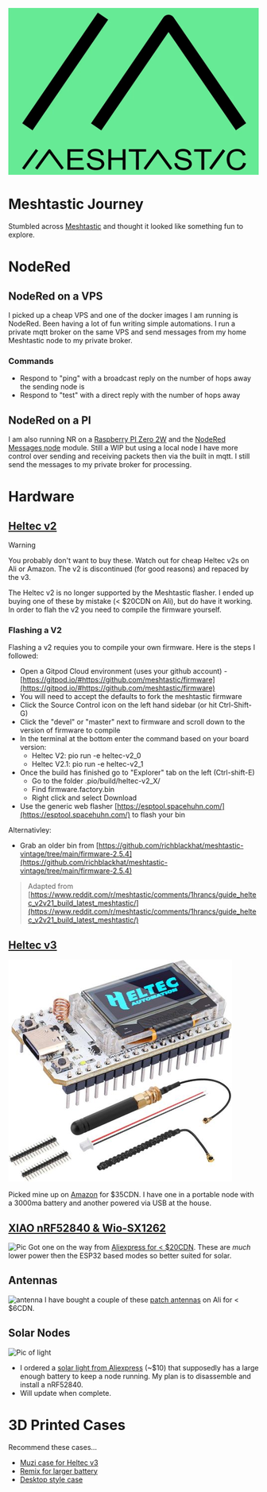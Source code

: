 ![Logo](Meshtastic_Logo.png)
# Meshtastic Journey
Stumbled across [Meshtastic](https://www.meshtastic.org) and thought it looked like something fun to explore.
# NodeRed
## NodeRed on a VPS
I picked up a cheap VPS and one of the docker images I am running is NodeRed.     Been having a lot of fun writing simple automations.    I run a private mqtt broker on the same VPS and send messages from my home Meshtastic node to my private broker.
### Commands 
* Respond to "ping" with a broadcast reply on the number of hops away the sending node is
* Respond to "test" with a direct reply with the number of hops away
## NodeRed on a PI
I am also running NR on a [Raspberry PI Zero 2W](https://www.raspberrypi.com/products/raspberry-pi-zero-2-w/) and the [NodeRed Messages node](https://meshtastic.org/docs/community/software/community-node-red-messages/) module.   Still a WIP but using a local node I have more control over sending and receiving packets then via the built in mqtt.    I still send the messages to my private broker for processing.


# Hardware
## [Heltec v2](https://heltec.org/project/wifi-lora-32v2/)

> [!WARNING]
> You probably don't want to buy these.  Watch out for cheap Heltec v2s on Ali or Amazon.  The v2 is discontinued (for good reasons) and repaced by the v3.

The Heltec v2 is no longer supported by the Meshtastic flasher.      I ended up buying one of these by mistake (< $20CDN on Ali), but do have it working.    In order to flah the v2 you need to compile the firmware yourself.
### Flashing a V2
Flashing a v2 requies you to compile your own firmware.     Here is the steps I followed:
* Open a Gitpod Cloud environment (uses your github account) -  [https://gitpod.io/#https://github.com/meshtastic/firmware](https://gitpod.io/#https://github.com/meshtastic/firmware)
* You will need to accept the defaults to fork the meshtastic firmware
* Click the Source Control icon on the left hand sidebar (or hit Ctrl-Shift-G)
* Click the "devel" or "master" next to firmware and scroll down to the version of firmware to compile
* In the terminal at the bottom enter the command based on your board version:
  * Heltec V2: pio run -e heltec-v2_0
  * Heltec V2.1: pio run -e heltec-v2_1
* Once the build has finished go to "Explorer" tab on the left (Ctrl-shift-E)
  * Go to the folder .pio/build/heltec-v2_X/
  * Find firmware.factory.bin 
  * Right click and select Download
* Use the generic web flasher [https://esptool.spacehuhn.com/](https://esptool.spacehuhn.com/) to flash your bin

Alternativley:
* Grab an older bin from [https://github.com/richblackhat/meshtastic-vintage/tree/main/firmware-2.5.4](https://github.com/richblackhat/meshtastic-vintage/tree/main/firmware-2.5.4)

> Adapted from [https://www.reddit.com/r/meshtastic/comments/1hrancs/guide_heltec_v2v21_build_latest_meshtastic/](https://www.reddit.com/r/meshtastic/comments/1hrancs/guide_heltec_v2v21_build_latest_meshtastic/)

## [Heltec v3](https://heltec.org/project/wifi-lora-32-v3/)
![Pic of Heltec](heltecv3.jpg)

Picked mine up on [Amazon](https://www.amazon.ca/dp/B0D7HSHTNX?tag=simsay02-20) for $35CDN.   I have one in a portable node with a 3000ma battery and another powered via USB at the house. 

## [XIAO nRF52840 & Wio-SX1262](https://www.seeedstudio.com/XIAO-nRF52840-Wio-SX1262-Kit-for-Meshtastic-p-6400.html)
![Pic](https://media-cdn.seeedstudio.com/media/catalog/product/cache/48035b5512857d0ab907b31a092da78f/2/-/2-102010710-nrf52840_wio-sx1262-kit_1.jpg)
Got one on the way from [Aliexpress for < $20CDN](https://www.aliexpress.com/item/1005008760784706.html). These are *much* lower power then the ESP32 based modes so better suited for solar. 


## Antennas
![antenna](https://ae-pic-a1.aliexpress-media.com/kf/S8a146adc82a04b7d99b5c821c6ca18caM.jpg_220x220q75.jpg_.avif)
I have bought a couple of these [patch antennas](https://www.aliexpress.com/item/1005007198233419.html) on Ali for < $6CDN.


## Solar Nodes
![Pic of light](https://ae-pic-a1.aliexpress-media.com/kf/S72cf8761844849a1b12e92143bd809bfh.png_220x220.png_.avif)
* I ordered a [solar light from Aliexpress](https://www.aliexpress.com/item/1005008035585251.html) (~$10) that supposedly has a large enough battery to keep a node running.   My plan is to disassemble and install a nRF52840.
* Will update when complete.

# 3D Printed Cases
Recommend these cases...
*  [Muzi case for Heltec v3](https://makerworld.com/en/models/160873-h1-case-for-heltec-v3-running-meshtastic)
*  [Remix for larger battery](https://makerworld.com/en/models/591051-h1-big-case-for-heltec-v3-running-meshtastic)
*  [Desktop style case](https://www.printables.com/model/797822-bender-battery-case-for-the-heltec-v3-heltec-t114)
